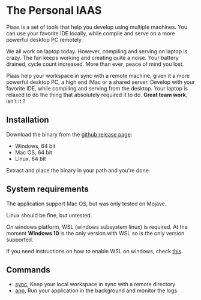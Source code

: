 # The Personal IAAS 

Piaas is a set of tools that help you develop using multiple machines.
You can use your favorite IDE locally, while compile and serve on a more
powerful desktop PC remotely.

We all work on laptop today. However, compiling and serving on laptop
is crazy. The fan keeps working and creating quite a noise. Your battery
drained, cycle count increased. More than ever, peace of mind you lost.

Piaas help your workspace in sync with a remote machine, given it a 
more powerful desktop PC, a high end iMac or a shared server. Develop with
your favorite IDE, while compiling and serving from the desktop. Your 
laptop is relaxed to do the thing that absolutely required it to do.
**Great team work**, isn't it ? 

## Installation

Download the binary from the [github release page](https://github.com/sohoffice/piaas/releases/latest):

- Windows, 64 bit
- Mac OS, 64 bit
- Linux, 64 bit

Extract and place the binary in your path and you're done.

## System requirements

The application support Mac OS, but was only tested on Mojave.

Linux should be fine, but untested.

On windows platform, WSL (windows subsystem linux) is required. At the
moment **Windows 10** is the only version with WSL so is the only version
supported.

If you need instructions on how to enable WSL on windows, check [this](https://docs.microsoft.com/en-us/windows/wsl/install-win10).

## Commands

- [sync](documents/Sync.md), Keep your local workspace in sync with a remote directory
- [app](documents/App.md), Run your application in the background and monitor the logs



